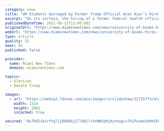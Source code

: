 ```yaml
---
category: news
title: "UM Students Outraged by Former Trump Official Alex Azar’s Hire"
excerpt: "On its surface, the hiring of a former federal health official would seem like a smart move for the University of Miami. After all, former U.S. Health and Human Services (HHS) Secretary Donna Shalala is already on the faculty;"
publishedDateTime: 2021-08-11T12:06:00Z
originalUrl: "https://www.miaminewtimes.com/news/university-of-miami-hires-former-trump-official-alex-azar-12715473"
webUrl: "https://www.miaminewtimes.com/news/university-of-miami-hires-former-trump-official-alex-azar-12715473"
type: article
quality: 55
heat: 55
published: false

provider:
  name: Miami New Times
  domain: miaminewtimes.com

topics:
  - Election
  - Donald Trump

images:
  - url: "https://media2.fdncms.com/mia/imager/u/slideshow/12715773/alex_azar_um_1_.png"
    width: 1524
    height: 1081
    isCached: true

secured: "8x7b82ib1rftgl1jD6ADSjLTlQ0jl+X+WN5q9j0jnnagi+Jh1Pxvmw3e0hIkV9/b3dTLEKN6Rwb8UlqeaJaIhNMS4zw/h/vW6H7UNf++7pn2dxI/UJJYVx8vqhYJZDlr97tiOCoKRRX15GOOOKXiU0YPyKS+WqCgOoXbAEX1t7PFb3ukX7PhATZcIFpYeS5dpLIFRzGT8BqG/0h8yqmQ9uC/GTG9SKJOOdOdOCg8po2xTnbG3r+NodJPy8648zfl2uEwAQTGhxg5y4jt4o951TQC3CL5MscfMJF5flJe5ZY8A3QsSU5Jm0ZouzftQmafI0Ijb4EMA5DGbamGgtv5y1u2ngmBHlgWeSbwZA4eajc=;C9O0yFmVxMY5EWLGTlJ4Eg=="
---
```


